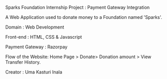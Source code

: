 Sparks Foundation Internship Project : Payment Gateway Integration

A Web Application used to donate money to a Foundation named 'Sparks'.

Domain : Web Development


Front-end : HTML, CSS & Javascript


Payment Gateway : Razorpay

Flow of the Website: Home Page > Donate> Donation amount > View Transfer History.

Creator : Uma Kasturi Inala
